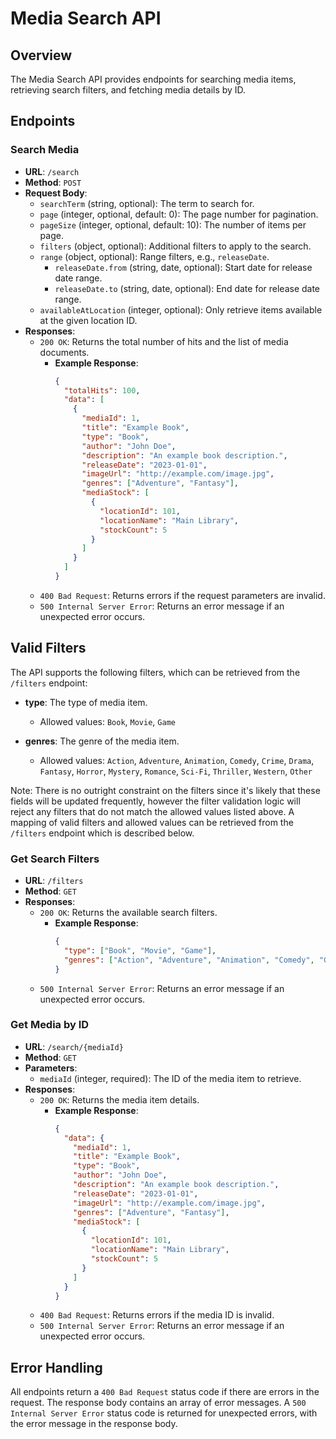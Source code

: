 # Media Search API

## Overview

The Media Search API provides endpoints for searching media items, retrieving search filters, and fetching media details by ID.

## Endpoints

### Search Media

- **URL**: `/search`
- **Method**: `POST`
- **Request Body**:
  - `searchTerm` (string, optional): The term to search for.
  - `page` (integer, optional, default: 0): The page number for pagination.
  - `pageSize` (integer, optional, default: 10): The number of items per page.
  - `filters` (object, optional): Additional filters to apply to the search.
  - `range` (object, optional): Range filters, e.g., `releaseDate`.
    - `releaseDate.from` (string, date, optional): Start date for release date range.
    - `releaseDate.to` (string, date, optional): End date for release date range.
  - `availableAtLocation` (integer, optional): Only retrieve items available at the given location ID.
- **Responses**:
  - `200 OK`: Returns the total number of hits and the list of media documents.
    - **Example Response**:
      ```json
      {
        "totalHits": 100,
        "data": [
          {
            "mediaId": 1,
            "title": "Example Book",
            "type": "Book",
            "author": "John Doe",
            "description": "An example book description.",
            "releaseDate": "2023-01-01",
            "imageUrl": "http://example.com/image.jpg",
            "genres": ["Adventure", "Fantasy"],
            "mediaStock": [
              {
                "locationId": 101,
                "locationName": "Main Library",
                "stockCount": 5
              }
            ]
          }
        ]
      }
      ```
  - `400 Bad Request`: Returns errors if the request parameters are invalid.
  - `500 Internal Server Error`: Returns an error message if an unexpected error occurs.

## Valid Filters

The API supports the following filters, which can be retrieved from the `/filters` endpoint:

- **type**: The type of media item.
  - Allowed values: `Book`, `Movie`, `Game`
  
- **genres**: The genre of the media item.
  - Allowed values: `Action`, `Adventure`, `Animation`, `Comedy`, `Crime`, `Drama`, `Fantasy`, `Horror`, `Mystery`, `Romance`, `Sci-Fi`, `Thriller`, `Western`, `Other`

Note: There is no outright constraint on the filters since it's likely that these fields will be updated frequently, however the filter validation logic will reject any filters that do not match the allowed values listed above. A mapping of valid filters and allowed values can be retrieved from the `/filters` endpoint which is described below.

### Get Search Filters

- **URL**: `/filters`
- **Method**: `GET`
- **Responses**:
  - `200 OK`: Returns the available search filters.
    - **Example Response**:
      ```json
      {
        "type": ["Book", "Movie", "Game"],
        "genres": ["Action", "Adventure", "Animation", "Comedy", "Crime", "Drama", "Fantasy", "Horror", "Mystery", "Romance", "Sci-Fi", "Thriller", "Western", "Other"]
      }
      ```
  - `500 Internal Server Error`: Returns an error message if an unexpected error occurs.

### Get Media by ID

- **URL**: `/search/{mediaId}`
- **Method**: `GET`
- **Parameters**:
  - `mediaId` (integer, required): The ID of the media item to retrieve.
- **Responses**:
  - `200 OK`: Returns the media item details.
    - **Example Response**:
      ```json
      {
        "data": {
          "mediaId": 1,
          "title": "Example Book",
          "type": "Book",
          "author": "John Doe",
          "description": "An example book description.",
          "releaseDate": "2023-01-01",
          "imageUrl": "http://example.com/image.jpg",
          "genres": ["Adventure", "Fantasy"],
          "mediaStock": [
            {
              "locationId": 101,
              "locationName": "Main Library",
              "stockCount": 5
            }
          ]
        }
      }
      ```
  - `400 Bad Request`: Returns errors if the media ID is invalid.
  - `500 Internal Server Error`: Returns an error message if an unexpected error occurs.

## Error Handling

All endpoints return a `400 Bad Request` status code if there are errors in the request. The response body contains an array of error messages. A `500 Internal Server Error` status code is returned for unexpected errors, with the error message in the response body.
